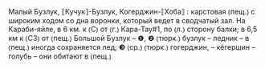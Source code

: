 ---
---

Малый Бузлук, ⟦Кучук⟧-Бузлук, Когерджин-⟦Хоба⟧
: карстовая ⦅пещ.⦆ с широким ходом со дна воронки, который ведет в сводчатый зал. На Караби-яйле, в 6 км. к ⦅С⦆ от ⦅г.⦆ Кара-Тау#1, по ⦅л.⦆ сторону балки; в 6,5 км к ⦅СЗ⦆ от ⦅пещ.⦆ Большой Бузлук – ❶, ❷ ⦅тюрк.⦆ бузлук – ледник – в ⦅пещ.⦆ иногда сохраняется лед; ❸ ⦅ср.⦆ ⦅тюрк.⦆ гогерджин, – кёгершин – голубь – они обитают в ⦅пещ.⦆
